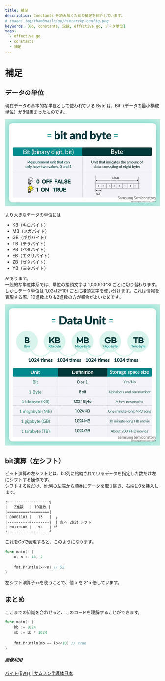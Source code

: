 ```yaml
---
title: 補足
description: Constants を読み解くための補足を紹介しています。
# image: img/thambnails/go/hierarchy-config.png
keywords: [Go, constants, 定数, effective go, データ単位]
tags:
  - effective go
  - constants
  - 補足
---
```


# 補足

## データの単位

現在データの基本的な単位として使われている Byte は、Bit（データの最小構成単位）が8個集まったものです。  

![bit and byte](./assets/bit-and-byte.jpeg)

より大きなデータの単位には

- KB（キロバイト）
- MB（メガバイト）
- GB（ギガバイト）
- TB（テラバイト）
- PB（ペタバイト）
- EB（エクサバイト）
- ZB（ゼタバイト）
- YB（ヨタバイト）

があります。  
一般的な単位体系では、単位の接頭文字は 1,000(10^3) ごとに切り替わります。
しかしデータ単位は 1,024(2^10) ごとに接頭文字を使い分けます。これは情報を表現する際、10進数よりも2進数の方が都合がよいためです。

![data unit](./assets/data-unit.jpeg)

## bit演算（左シフト）

ビット演算の左シフトとは、bit列に格納されているデータを指定した数だけ左にシフトする操作です。  
シフトする数だけ、bit列の左端から順番にデータを取り除き、右端に0を挿入します。  

```
┌-------------------┐
|   2進数   | 10進数 |
|==========+========|
| 00001101 |   13   |  ┐
|----------+--------|  | 左へ 2bit シフト
| 00110100 |   52   | <┘
└-------------------┘
```

これをGoで表現すると、このようになります。

```go
func main() {
    x, n := 13, 2

    fmt.Println(x<<n) // 52
}
```

左シフト演算子`<<`を使うことで、値 x を 2^n 倍しています。

## まとめ

ここまでの知識を合わせると、このコードを理解することができます。

```go
func main() {
    kb := 1024
    mb := kb * 1024

    fmt.Println(mb == kb<<10) // true
}
```

##### 画像利用
[バイト(Byte) | サムスン半導体日本](https://semiconductor.samsung.com/jp/support/tools-resources/dictionary/bits-and-bytes-units-of-data/)